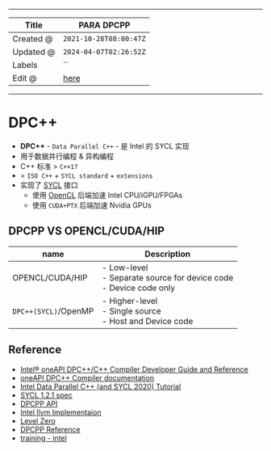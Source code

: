 -----

| Title     | PARA DPCPP                                        |
| --------- | ------------------------------------------------- |
| Created @ | `2021-10-28T08:00:47Z`                            |
| Updated @ | `2024-04-07T02:26:52Z`                            |
| Labels    | \`\`                                              |
| Edit @    | [here](https://github.com/junxnone/opt/issues/26) |

-----

# DPC++

  - **DPC++** - `Data Parallel C++` - 是 Intel 的 SYCL 实现
  - 用于数据并行编程 & 异构编程
  - C++ 标准 \> `C++17`
  - \= `ISO C++` + `SYCL standard` + `extensions`
  - 实现了 [SYCL](/0031_OPT_PARA_SYCL) 接口
      - 使用 [OpenCL](/0034_OPT_PARA_OpenCL) 后端加速 Intel CPU/iGPU/FPGAs
      - 使用 `CUDA+PTX` 后端加速 Nvidia GPUs

## DPCPP VS OPENCL/CUDA/HIP

| name                 | Description                                                             |
| -------------------- | ----------------------------------------------------------------------- |
| OPENCL/CUDA/HIP      | \- Low-level<br>- Separate source for device code<br>- Device code only |
| `DPC++(SYCL)`/OpenMP | \- Higher-level<br>- Single source<br>- Host and Device code            |

## Reference

  - [Intel® oneAPI DPC++/C++ Compiler Developer Guide and
    Reference](https://www.intel.com/content/www/us/en/develop/documentation/oneapi-dpcpp-cpp-compiler-dev-guide-and-reference/top/optimization-and-programming/intel-oneapi-level-zero.html)
  - [oneAPI DPC++ Compiler
    documentation](https://intel.github.io/llvm-docs/GetStartedGuide.html)
  - [Intel Data Parallel C++ (and SYCL 2020)
    Tutorial](https://github.com/jeffhammond/dpcpp-tutorial)
  - [SYCL 1.2.1
    spec](https://www.khronos.org/registry/SYCL/specs/sycl-1.2.1.pdf)
  - [DPCPP API](https://intel.github.io/llvm-docs/doxygen/index.html)
  - [Intel llvm Implementaion](https://github.com/intel/llvm/tree/sycl/)
  - [Level
    Zero](https://dgpu-docs.intel.com/technologies/level-zero.html)
  - [DPCPP
    Reference](https://oneapi-src.github.io/DPCPP_Reference/index.html)
  - [training -
    intel](https://techdecoded.intel.io/quickhits/overview-of-oneapi-dpc-programming)
